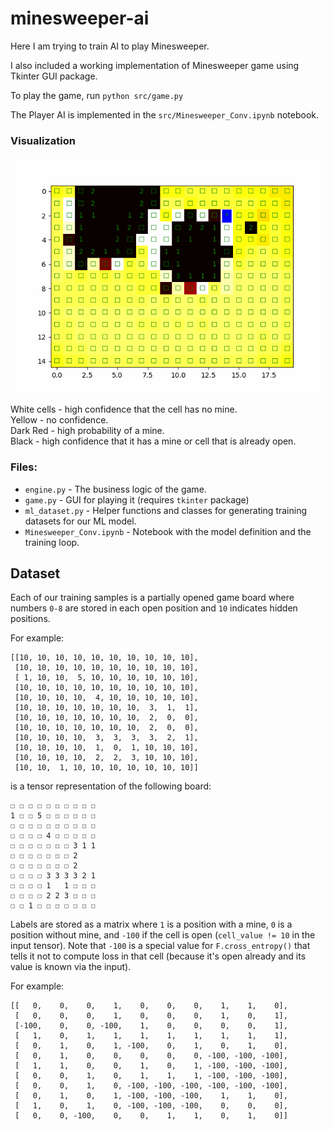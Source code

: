 # minesweeper-ai

Here I am trying to train AI to play Minesweeper.

I also included a working implementation of Minesweeper game using Tkinter GUI package.

To play the game, run `python src/game.py`

The Player AI is implemented in the `src/Minesweeper_Conv.ipynb` notebook.

### Visualization

![Game animation](src/animation.gif)

White cells - high confidence that the cell has no mine.<br>
Yellow - no confidence.<br>
Dark Red - high probability of a mine.<br>
Black - high confidence that it has a mine or cell that is already open.

### Files:
* `engine.py` - The business logic of the game.
* `game.py` - GUI for playing it (requires `tkinter` package)
* `ml_dataset.py` - Helper functions and classes for generating training datasets for our ML model.
* `Minesweeper_Conv.ipynb` - Notebook with the model definition and the training loop.

## Dataset

Each of our training samples is a partially opened game board where numbers `0-8` are stored in each open position and `10` indicates hidden positions.

For example:
```
[[10, 10, 10, 10, 10, 10, 10, 10, 10, 10],
 [10, 10, 10, 10, 10, 10, 10, 10, 10, 10],
 [ 1, 10, 10,  5, 10, 10, 10, 10, 10, 10],
 [10, 10, 10, 10, 10, 10, 10, 10, 10, 10],
 [10, 10, 10, 10,  4, 10, 10, 10, 10, 10],
 [10, 10, 10, 10, 10, 10, 10,  3,  1,  1],
 [10, 10, 10, 10, 10, 10, 10,  2,  0,  0],
 [10, 10, 10, 10, 10, 10, 10,  2,  0,  0],
 [10, 10, 10, 10,  3,  3,  3,  3,  2,  1],
 [10, 10, 10, 10,  1,  0,  1, 10, 10, 10],
 [10, 10, 10, 10,  2,  2,  3, 10, 10, 10],
 [10, 10,  1, 10, 10, 10, 10, 10, 10, 10]]
```
is a tensor representation of the following board:
```
☐ ☐ ☐ ☐ ☐ ☐ ☐ ☐ ☐ ☐
1 ☐ ☐ 5 ☐ ☐ ☐ ☐ ☐ ☐
☐ ☐ ☐ ☐ ☐ ☐ ☐ ☐ ☐ ☐
☐ ☐ ☐ ☐ 4 ☐ ☐ ☐ ☐ ☐
☐ ☐ ☐ ☐ ☐ ☐ ☐ 3 1 1
☐ ☐ ☐ ☐ ☐ ☐ ☐ 2    
☐ ☐ ☐ ☐ ☐ ☐ ☐ 2    
☐ ☐ ☐ ☐ 3 3 3 3 2 1
☐ ☐ ☐ ☐ 1   1 ☐ ☐ ☐
☐ ☐ ☐ ☐ 2 2 3 ☐ ☐ ☐
☐ ☐ 1 ☐ ☐ ☐ ☐ ☐ ☐ ☐
```

Labels are stored as a matrix where `1` is a position with a mine, `0` is a position without mine, and `-100` if the cell is open (`cell_value != 10` in the input tensor). Note that `-100` is a special value for `F.cross_entropy()` that tells it not to compute loss in that cell (because it's open already and its value is known via the input).

For example:
```
[[   0,    0,    0,    1,    0,    0,    0,    1,    1,    0],
 [   0,    0,    0,    1,    0,    0,    0,    1,    0,    1],
 [-100,    0,    0, -100,    1,    0,    0,    0,    0,    1],
 [   1,    0,    1,    1,    1,    1,    1,    1,    1,    1],
 [   0,    1,    0,    1, -100,    0,    1,    0,    1,    0],
 [   0,    1,    0,    0,    0,    0,    0, -100, -100, -100],
 [   1,    1,    0,    0,    1,    0,    1, -100, -100, -100],
 [   0,    0,    1,    0,    1,    1,    1, -100, -100, -100],
 [   0,    0,    1,    0, -100, -100, -100, -100, -100, -100],
 [   0,    1,    0,    1, -100, -100, -100,    1,    1,    0],
 [   1,    0,    1,    0, -100, -100, -100,    0,    0,    0],
 [   0,    0, -100,    0,    0,    1,    1,    0,    1,    0]]
```
